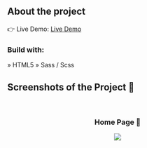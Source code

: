 
<h2>About the project</h2>

👉 Live Demo: <a href='https://blackaco.netlify.app/'>Live Demo</a>

<h3>Build with:</h3>

» HTML5
» Sass / Scss <br>

<h2>Screenshots of the Project 📸</h2>
<br>
<h3 align='center'>Home Page 🏡</h3>

<div align='center'>
  <img src='https://github.com/Cleverton-Rocha/black-aco-landing-page/assets/141706599/d8822ac5-1bc1-46dd-8796-903574b0885c'/>
</div>

